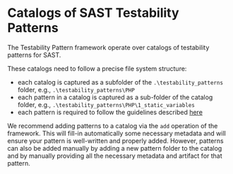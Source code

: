 # Catalogs of SAST Testability Patterns

The Testability Pattern framework operate over catalogs of testability patterns for SAST.

These catalogs need to follow a precise file system structure:

- each catalog is captured as a subfolder of the `.\testability_patterns` folder, e.g., `.\testability_patterns\PHP`
- each pattern in a catalog is captured as a sub-folder of the catalog folder, e.g., `.\testability_patterns\PHP\1_static_variables`
- each pattern is required to follow the guidelines described [here](https://github.com/testable-eu/sast-testability-patterns/blob/master/docs/testability-patterns-structure.md)

We recommend adding patterns to a catalog via the `add` operation of the framework. This will fill-in automatically some necessary metadata and will ensure your pattern is well-written and properly added. However, patterns can also be added manually by adding a new pattern folder to the catalog and by manually providing all the necessary metadata and artifact for that pattern.
